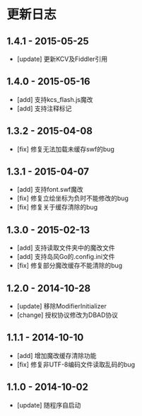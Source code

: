 # 更新日志

## 1.4.1 - 2015-05-25
- [update] 更新KCV及Fiddler引用

## 1.4.0 - 2015-05-16

- [add] 支持kcs_flash.js魔改
- [add] 支持注释标记

## 1.3.2 - 2015-04-08

- [fix] 修复无法加载未缓存swf的bug

## 1.3.1 - 2015-04-07

- [add] 支持font.swf魔改
- [fix] 修复立绘坐标为负时不能修改的bug
- [fix] 修复关于缓存清除的bug

## 1.3.0 - 2015-02-13

- [add] 支持读取文件夹中的魔改文件
- [add] 支持岛风Go的.config.ini文件
- [fix] 修复部分魔改缓存不能清除的bug

## 1.2.0 - 2014-10-28

- [update] 移除ModifierInitializer
- [change] 授权协议修改为DBAD协议

## 1.1.1 - 2014-10-10

- [add] 增加魔改缓存清除功能
- [fix] 修复非UTF-8编码文件读取乱码的bug

## 1.1.0 - 2014-10-02

- [update] 随程序自启动
